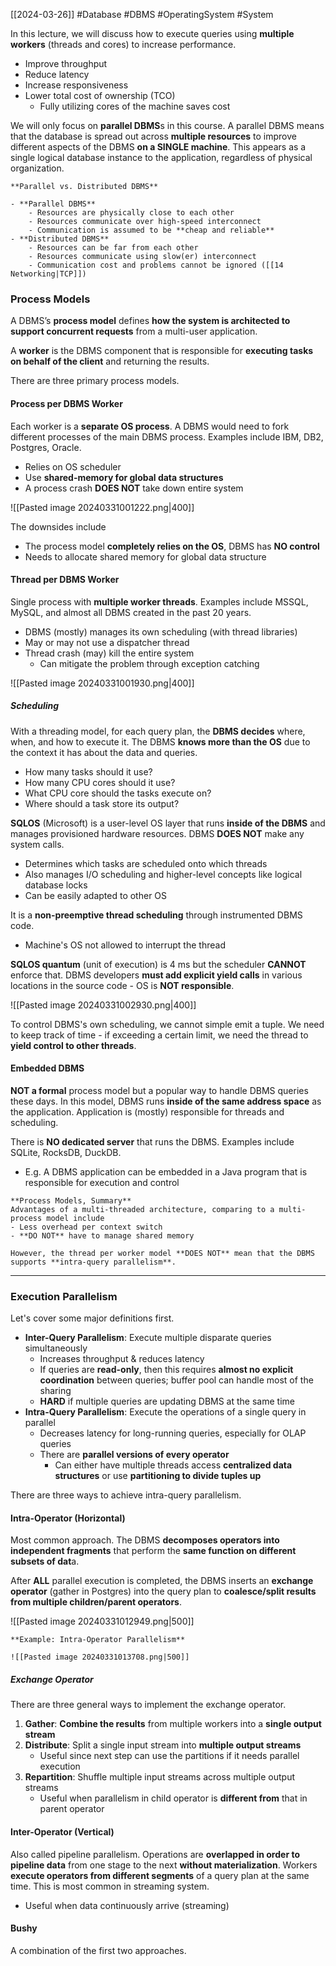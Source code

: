 [[2024-03-26]] #Database #DBMS #OperatingSystem #System 

In this lecture, we will discuss how to execute queries using **multiple workers** (threads and cores) to increase performance.
- Improve throughput
- Reduce latency
- Increase responsiveness
- Lower total cost of ownership (TCO)
	- Fully utilizing cores of the machine saves cost

We will only focus on **parallel DBMS**s in this course. A parallel DBMS means that the database is spread out across **multiple resources** to improve different aspects of the DBMS **on a SINGLE machine**. This appears as a single logical database instance to the application, regardless of physical organization.

```ad-summary
**Parallel vs. Distributed DBMS**

- **Parallel DBMS**
	- Resources are physically close to each other
	- Resources communicate over high-speed interconnect
	- Communication is assumed to be **cheap and reliable**
- **Distributed DBMS**
	- Resources can be far from each other 
	- Resources communicate using slow(er) interconnect 
	- Communication cost and problems cannot be ignored ([[14 Networking|TCP]])
```

### Process Models
A DBMS’s **process model** defines **how the system is architected to support concurrent requests** from a multi-user application.

A **worker** is the DBMS component that is responsible for **executing tasks on behalf of the client** and returning the results.

There are three primary process models.

#### Process per DBMS Worker 
Each worker is a **separate OS process**. A DBMS would need to fork different processes of the main DBMS process. Examples include IBM, DB2, Postgres, Oracle. 
- Relies on OS scheduler
- Use **shared-memory for global data structures**
- A process crash **DOES NOT** take down entire system

![[Pasted image 20240331001222.png|400]]

The downsides include
- The process model **completely relies on the OS**, DBMS has **NO control**
- Needs to allocate shared memory for global data structure
#### Thread per DBMS Worker 
Single process with **multiple worker threads**. Examples include MSSQL, MySQL, and almost all DBMS created in the past 20 years. 
- DBMS (mostly) manages its own scheduling (with thread libraries)
- May or may not use a dispatcher thread
- Thread crash (may) kill the entire system
	- Can mitigate the problem through exception catching

![[Pasted image 20240331001930.png|400]]

##### Scheduling 
With a threading model, for each query plan, the **DBMS decides** where, when, and how to execute it. The DBMS **knows more than the OS** due to the context it has about the data and queries.
- How many tasks should it use?
- How many CPU cores should it use?
- What CPU core should the tasks execute on?
- Where should a task store its output?

**SQLOS** (Microsoft) is a user-level OS layer that runs **inside of the DBMS** and manages provisioned hardware resources. DBMS **DOES NOT** make any system calls.
- Determines which tasks are scheduled onto which threads
- Also manages I/O scheduling and higher-level concepts like logical database locks
- Can be easily adapted to other OS

It is a **non-preemptive thread scheduling** through instrumented DBMS code.
- Machine's OS not allowed to interrupt the thread

**SQLOS quantum** (unit of execution) is 4 ms but the scheduler **CANNOT** enforce that. DBMS developers **must add explicit yield calls** in various locations in the source code - OS is **NOT responsible**.

![[Pasted image 20240331002930.png|400]]

To control DBMS's own scheduling, we cannot simple emit a tuple. We need to keep track of time - if exceeding a certain limit, we need the thread to **yield control to other threads**.

#### Embedded DBMS
**NOT a formal** process model but a popular way to handle DBMS queries these days. In this model, DBMS runs **inside of the same address space** as the application. Application is (mostly) responsible for threads and scheduling.

There is **NO dedicated server** that runs the DBMS. Examples include SQLite, RocksDB, DuckDB. 
- E.g. A DBMS application can be embedded in a Java program that is responsible for execution and control

```ad-summary
**Process Models, Summary**
Advantages of a multi-threaded architecture, comparing to a multi-process model include 
- Less overhead per context switch
- **DO NOT** have to manage shared memory

However, the thread per worker model **DOES NOT** mean that the DBMS supports **intra-query parallelism**.
```

---
### Execution Parallelism
Let's cover some major definitions first.
- **Inter-Query Parallelism**: Execute multiple disparate queries simultaneously
	- Increases throughput & reduces latency
	- If queries are **read-only**, then this requires **almost no explicit coordination** between queries; buffer pool can handle most of the sharing
	- **HARD** if multiple queries are updating DBMS at the same time
- **Intra-Query Parallelism**: Execute the operations of a single query in parallel
	- Decreases latency for long-running queries, especially for OLAP queries
	- There are **parallel versions of every operator**
		- Can either have multiple threads access **centralized data structures** or use **partitioning to divide tuples up**

There are three ways to achieve intra-query parallelism.

#### Intra-Operator (Horizontal)
Most common approach. The DBMS **decomposes operators into independent fragments** that perform the **same function on different subsets of dat**a.

After **ALL** parallel execution is completed, the DBMS inserts an **exchange operator** (gather in Postgres) into the query plan to **coalesce/split results from multiple children/parent operators**.

![[Pasted image 20240331012949.png|500]]

```ad-example
**Example: Intra-Operator Parallelism**

![[Pasted image 20240331013708.png|500]]
```
##### Exchange Operator 
There are three general ways to implement the exchange operator.
1. **Gather**: **Combine the results** from multiple workers into a **single output stream**
2. **Distribute**: Split a single input stream into **multiple output streams**
	- Useful since next step can use the partitions if it needs parallel execution 
3. **Repartition**: Shuffle multiple input streams across multiple output streams 
	- Useful when parallelism in child operator is **different from** that in parent operator

#### Inter-Operator (Vertical)
Also called pipeline parallelism. Operations are **overlapped in order to pipeline data** from one stage to the next **without materialization**. Workers **execute operators from different segments** of a query plan at the same time. This is most common in streaming system.
- Useful when data continuously arrive (streaming)

#### Bushy
A combination of the first two approaches.